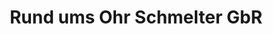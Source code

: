 ---
title: "Rund ums Ohr Schmelter GbR"
url: /kreuzau/rund-ums-ohr-schmelter-gbr/
shop: Hörgeräte
---